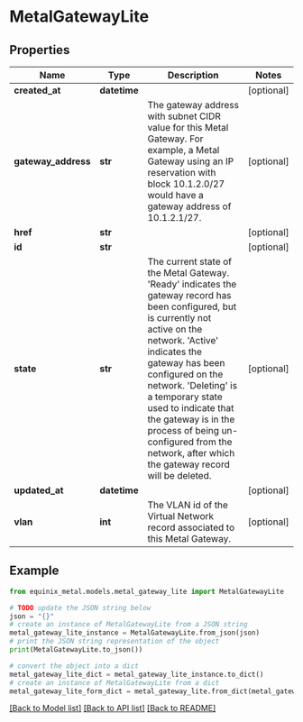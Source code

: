 # MetalGatewayLite


## Properties

Name | Type | Description | Notes
------------ | ------------- | ------------- | -------------
**created_at** | **datetime** |  | [optional] 
**gateway_address** | **str** | The gateway address with subnet CIDR value for this Metal Gateway. For example, a Metal Gateway using an IP reservation with block 10.1.2.0/27 would have a gateway address of 10.1.2.1/27. | [optional] 
**href** | **str** |  | [optional] 
**id** | **str** |  | [optional] 
**state** | **str** | The current state of the Metal Gateway. &#39;Ready&#39; indicates the gateway record has been configured, but is currently not active on the network. &#39;Active&#39; indicates the gateway has been configured on the network. &#39;Deleting&#39; is a temporary state used to indicate that the gateway is in the process of being un-configured from the network, after which the gateway record will be deleted. | [optional] 
**updated_at** | **datetime** |  | [optional] 
**vlan** | **int** | The VLAN id of the Virtual Network record associated to this Metal Gateway. | [optional] 

## Example

```python
from equinix_metal.models.metal_gateway_lite import MetalGatewayLite

# TODO update the JSON string below
json = "{}"
# create an instance of MetalGatewayLite from a JSON string
metal_gateway_lite_instance = MetalGatewayLite.from_json(json)
# print the JSON string representation of the object
print(MetalGatewayLite.to_json())

# convert the object into a dict
metal_gateway_lite_dict = metal_gateway_lite_instance.to_dict()
# create an instance of MetalGatewayLite from a dict
metal_gateway_lite_form_dict = metal_gateway_lite.from_dict(metal_gateway_lite_dict)
```
[[Back to Model list]](../README.md#documentation-for-models) [[Back to API list]](../README.md#documentation-for-api-endpoints) [[Back to README]](../README.md)


